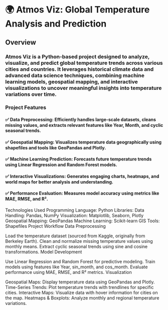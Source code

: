 # 🌍 Atmos Viz: Global Temperature Analysis and Prediction
## Overview
### Atmos Viz is a Python-based project designed to analyze, visualize, and predict global temperature trends across various cities and countries. It leverages historical climate data and advanced data science techniques, combining machine learning models, geospatial mapping, and interactive visualizations to uncover meaningful insights into temperature variations over time.

### Project Features

#### ✅ Data Preprocessing: Efficiently handles large-scale datasets, cleans missing values, and extracts relevant features like Year, Month, and cyclic seasonal trends.
#### ✅ Geospatial Mapping: Visualizes temperature data geographically using shapefiles and tools like GeoPandas and Plotly.
#### ✅ Machine Learning Prediction: Forecasts future temperature trends using Linear Regression and Random Forest models.
#### ✅ Interactive Visualizations: Generates engaging charts, heatmaps, and world maps for better analysis and understanding.
#### ✅ Performance Evaluation: Measures model accuracy using metrics like MAE, RMSE, and R².

Technologies Used
Programming Language: Python
Libraries:
Data Handling: Pandas, NumPy
Visualization: Matplotlib, Seaborn, Plotly
Geospatial Mapping: GeoPandas
Machine Learning: Scikit-learn
GIS Tools: Shapefiles
Project Workflow
Data Preprocessing

Load the temperature dataset (sourced from Kaggle, originally from Berkeley Earth).
Clean and normalize missing temperature values using monthly means.
Extract cyclic seasonal trends using sine and cosine transformations.
Model Development

Use Linear Regression and Random Forest for predictive modeling.
Train models using features like Year, sin_month, and cos_month.
Evaluate performance using MAE, RMSE, and R² metrics.
Visualization

Geospatial Maps: Display temperature data using GeoPandas and Plotly.
Time-Series Trends: Plot temperature trends with trendlines for specific cities.
Interactive Maps: Visualize data with hover information for cities on the map.
Heatmaps & Boxplots: Analyze monthly and regional temperature variations.
